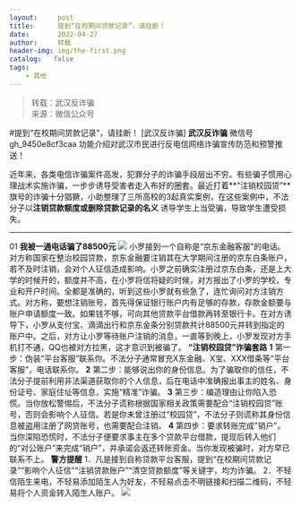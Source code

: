 ```yaml
---
layout:     post
title:      提到“在校期间贷款记录”，请挂断！
date:       2022-04-27
author:     转载
header-img: img/the-first.png
catalog:   false
tags:
    - 其他
---
```


<blockquote><p>转载：武汉反诈骗<br>
来源：微信公众号</p></blockquote>

#提到“在校期间贷款记录”，请挂断！
[武汉反诈骗]
**武汉反诈骗**
微信号gh_9450e8cf3caa
功能介绍对武汉市民进行反电信网络诈骗宣传防范和预警推送！

近年来，各类电信诈骗案件高发，犯罪分子的诈骗手段层出不穷。有些骗子惯用心理战术实施诈骗，一步步诱导受害者走入布好的圈套。最近打着**“注销校园贷”**
旗号的诈骗十分猖獗，小助整理了三所高校的3起真实案例，在这些案例中，不法分子以**注销贷款额度或删除贷款记录的名义**
诱导学生上当受骗，导致学生遭受损失。
****
01
**我被一通电话骗了88500元**
![]({{site.baseurl}}/postimg/jeg0lmIoJnhdf7ibhaXNFPnXHbq7Qr3ia5kO5iahicLRalRQdQhNHUr4strsXrzU7ddpHY5MDqqibk9ZZkGkWyCYGug.png)
小罗接到一个自称是“京东金融客服”的电话。对方称国家在整治校园贷款，京东金融要注销其在大学期间注册的京东白条账户，若不及时注销，会对个人征信造成影响。小罗之前确实注册过京东白条，还是上大学的时候开的，额度并不高，在小罗将信将疑的时候，对方报出了小罗的学校，专业和开户时间。全都是准确的，听到这些小罗就有些急了，连忙询问对方注销方式。对方称，要想注销账号，首先得保证银行账户内有足够的存款，存款金额要与账户申请额度一致。如果钱不够，可向其他贷款平台借款再转至银行卡。在对方诱导下，小罗从支付宝、滴滴出行和京东金条分别贷款共计88500元并转到指定的账户中。之后，对方让小罗等待账户注销的消息，一直等到晚上，小罗发现对方手机打不通，QQ也被对方拉黑，这才意识到被骗了。
**“注销校园贷”诈骗套路**
**1**
第一步：伪装“平台客服”联系你。不法分子通常冒充X东金融、X宝、XXX借条等“平台客服”，电话联系你。
**2**
第二步：能够说出你的身份信息。为了骗取你的信任，不法分子提前利用非法渠道获取你的个人信息，后在电话中准确报出事主的姓名、身份证号、家庭住址等信息，实施“精准”诈骗。
**3**
第三步：编造理由让你陷入恐慌。当你放松警惕后，不法分子谎称根据国家相关政策需要配合“注销校园贷”账号，否则会影响个人征信。若是你未曾注册过“校园贷”，不法分子则谎称其身份信息被盗用注册了网贷账号，也需要配合注销。
**4**
第四步：要求转账完成"销户"。当你深陷恐慌时，不法分子便要求事主在多个贷款平台借款，提现后转入他们的“对公账户”来完成“销户”，并承诺会返还转账资金。当你发现被骗时，对方早已联系不上。
**警方提醒**
1．凡是接到自称贷款平台客服，提到“在校期间贷款记录”“影响个人征信”“注销贷款账户”“清空贷款额度”等关键字，均为诈骗。
2．不轻信陌生来电，不轻易添加陌生人为好友，不轻易点击不明链接和扫描二维码，不轻易将个人资金转入陌生人账户。
![]({{site.baseurl}}/postimg/8wBAcE4t1v5zDuw47qdujJL1tjkGq6HDVtVO5bX1vAibumSszf30mHz0EjQYX2FjUiakIzOPS555l4VGxibYicL1dg.jpeg)
